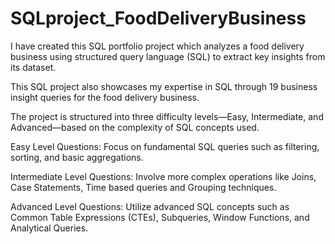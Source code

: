 # SQLproject_FoodDeliveryBusiness
 I have created this SQL portfolio project which analyzes a food delivery business using structured query language (SQL) to extract key insights from its dataset.
 
This SQL project also showcases my expertise in SQL through 19 business insight queries for the food delivery business.

The project is structured into three difficulty levels—Easy, Intermediate, and Advanced—based on the complexity of SQL concepts used.

Easy Level Questions: Focus on fundamental SQL queries such as filtering, sorting, and basic aggregations.

Intermediate Level Questions: Involve more complex operations like Joins, Case Statements, Time based queries and Grouping techniques.

Advanced Level Questions: Utilize advanced SQL concepts such as Common Table Expressions (CTEs), Subqueries, Window Functions, and Analytical Queries.
